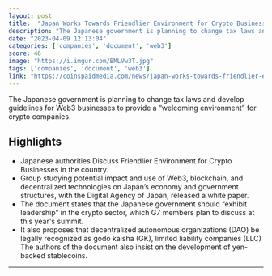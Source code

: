 ```yaml
---
layout: post
title:  "Japan Works Towards Friendlier Environment for Crypto Businesses"
description: "The Japanese government is planning to change tax laws and develop guidelines for Web3 businesses to provide a “welcoming environment” for crypto companies."
date: "2023-04-09 12:13:04"
categories: ['companies', 'document', 'web3']
score: 46
image: "https://i.imgur.com/BMLVw3T.jpg"
tags: ['companies', 'document', 'web3']
link: "https://coinspaidmedia.com/news/japan-works-towards-friendlier-environment-crypto-businesses/"
---
```


The Japanese government is planning to change tax laws and develop guidelines for Web3 businesses to provide a “welcoming environment” for crypto companies.

## Highlights

- Japanese authorities Discuss Friendlier Environment for Crypto Businesses in the country.
- Group studying potential impact and use of Web3, blockchain, and decentralized technologies on Japan’s economy and government structures, with the Digital Agency of Japan, released a white paper.
- The document states that the Japanese government should “exhibit leadership” in the crypto sector, which G7 members plan to discuss at this year's summit.
- It also proposes that decentralized autonomous organizations (DAO) be legally recognized as godo kaisha (GK), limited liability companies (LLC) The authors of the document also insist on the development of yen-backed stablecoins.

---
